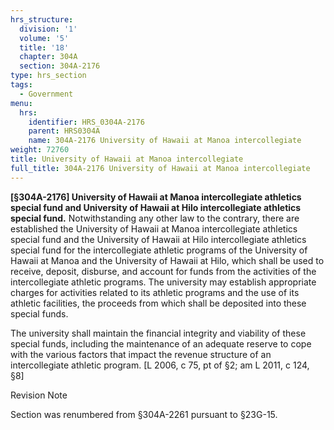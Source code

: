 ```yaml
---
hrs_structure:
  division: '1'
  volume: '5'
  title: '18'
  chapter: 304A
  section: 304A-2176
type: hrs_section
tags:
  - Government
menu:
  hrs:
    identifier: HRS_0304A-2176
    parent: HRS0304A
    name: 304A-2176 University of Hawaii at Manoa intercollegiate
weight: 72760
title: University of Hawaii at Manoa intercollegiate
full_title: 304A-2176 University of Hawaii at Manoa intercollegiate
---
```

**[§304A-2176] University of Hawaii at Manoa intercollegiate athletics special fund and University of Hawaii at Hilo intercollegiate athletics special fund.** Notwithstanding any other law to the contrary, there are established the University of Hawaii at Manoa intercollegiate athletics special fund and the University of Hawaii at Hilo intercollegiate athletics special fund for the intercollegiate athletic programs of the University of Hawaii at Manoa and the University of Hawaii at Hilo, which shall be used to receive, deposit, disburse, and account for funds from the activities of the intercollegiate athletic programs. The university may establish appropriate charges for activities related to its athletic programs and the use of its athletic facilities, the proceeds from which shall be deposited into these special funds.

The university shall maintain the financial integrity and viability of these special funds, including the maintenance of an adequate reserve to cope with the various factors that impact the revenue structure of an intercollegiate athletic program. [L 2006, c 75, pt of §2; am L 2011, c 124, §8]

Revision Note

Section was renumbered from §304A-2261 pursuant to §23G-15.